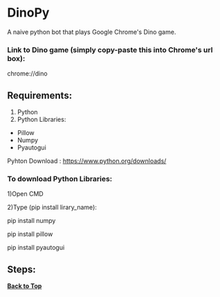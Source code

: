 # DinoPy
A naive python bot that plays Google Chrome's Dino game.

### Link to Dino game (simply copy-paste this into Chrome's url box):

chrome://dino

## Requirements:
1) Python
2) Python Libraries:
* Pillow
* Numpy
* Pyautogui

  
Pyhton Download : https://www.python.org/downloads/

### To download Python Libraries:

1)Open CMD

2)Type (pip install lirary_name): 

  pip install numpy
  
  pip install pillow
  
  pip install pyautogui
  
## Steps:

**[Back to Top](#DinoPy)**
